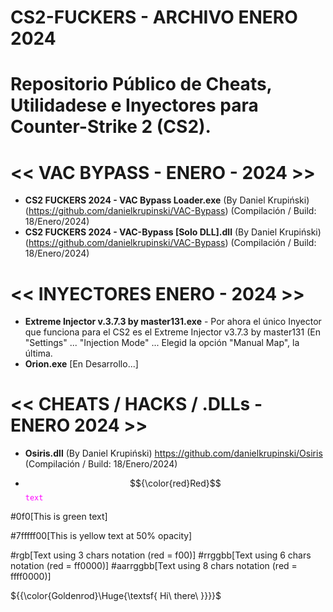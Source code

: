 # CS2-FUCKERS - ARCHIVO ENERO 2024
# Repositorio Público de Cheats, Utilidadese e Inyectores para Counter-Strike 2 (CS2).

# << VAC BYPASS - ENERO - 2024 >>
- **CS2 FUCKERS 2024 - VAC Bypass Loader.exe** (By Daniel Krupiński) (https://github.com/danielkrupinski/VAC-Bypass) (Compilación / Build: 18/Enero/2024)
- **CS2 FUCKERS 2024 - VAC-Bypass [Solo DLL].dll** (By Daniel Krupiński) (https://github.com/danielkrupinski/VAC-Bypass) (Compilación / Build: 18/Enero/2024)

# << INYECTORES ENERO - 2024 >>
- **Extreme Injector v.3.7.3 by master131.exe** - Por ahora el único Inyector que funciona para el CS2 es el Extreme Injector v3.7.3 by master131 (En "Settings" ... "Injection Mode" ... Elegid la opción "Manual Map", la última.
- **Orion.exe** [En Desarrollo...]
 
# << CHEATS / HACKS / .DLLs - ENERO 2024 >>
- **Osiris.dll** (By Daniel Krupiński) https://github.com/danielkrupinski/Osiris (Compilación / Build: 18/Enero/2024)

- $${\color{red}Red}$$
<code style="color : fuchsia">text</code>


#0f0[This is green text]

#7fffff00[This is yellow text at 50% opacity]

#rgb[Text using 3 chars notation (red = f00)]
#rrggbb[Text using 6 chars notation (red = ff0000)]
#aarrggbb[Text using 8 chars notation (red = ffff0000)]


${{\color{Goldenrod}\Huge{\textsf{  Hi\ there\ \}}}}\$
